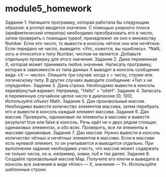 # module5_homework
Задание 1.
Напишите программу, которая работала бы следующим образом: в prompt вводится значение. С помощью унарного плюса (арифметический оператор) необходимо преобразовать его в число, затем проверить с помощью typeof, принадлежит ли оно к множеству Number. Если это число, то вывести в консоль чётное оно или нечётное. Если передано не число, выведите: «Упс, кажется, вы ошиблись». *NaN, хоть и относится к типу Number, числом не является. Добавьте отдельную проверку для этого значения.
Задание 2.
Дана переменная Х, которая может принимать любое значение. Написать программу, которая в зависимости от типа данных Х выводит в консоль сообщение вида: «X — число». Опишите три случая: когда х = числу, строке или логическому типу. В других случаях выводите сообщение: «Тип x не определён».
Задание 3.
Дана строка. Необходимо вывести в консоль перевёрнутый вариант. Например, "Hello" = "olleH".
Задание 4.
Записать в переменную случайное целое число в диапазоне [0; 100]. Используйте объект Math.
Задание 5.
Дан произвольный массив. Необходимо вывести количество элементов массива, затем перебрать его и вывести в консоль каждый элемент массива.
Задание 6.
Дан массив. Проверить, одинаковые ли элементы в массиве и вывести результат true или false в консоль. Речь идёт не о двух рядом стоящих одинаковых элементах, а обо всех. Проверить, все ли элементы в массиве одинаковые.
Задание 7.
Дан массив. Нужно вывести в консоль количество чётных и нечётных элементов в массиве. Если в массиве есть нулевой элемент, то он учитывается и выводится отдельно. При выполнении задания необходимо учесть, что массив может содержать не только числа, но и, например, знаки, null и так далее.
Задание 8.
Создайте произвольный массив Map. Получите его ключи и выведите в консоль все значения в виде «Ключ — Х, значение — Y». Используйте шаблонные строки.
